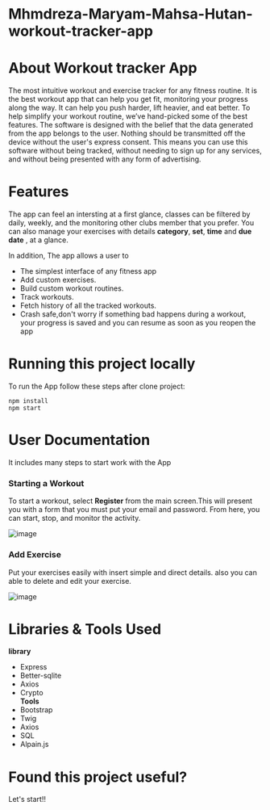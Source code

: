 # Mhmdreza-Maryam-Mahsa-Hutan-workout-tracker-app
# About Workout tracker App

The most intuitive workout and exercise tracker for any fitness routine. It is the best workout app that can help you get fit, monitoring your progress along the way. It can help you push harder, lift heavier, and eat better.
To help simplify your workout routine, we’ve hand-picked some of the best features.
The software is designed with the belief that the data generated from the app belongs to the user. Nothing should be transmitted off the device without the user's express consent. This means you can use this software without being tracked, without needing to sign up for any services, and without being presented with any form of advertising.

# Features
The app can feel an intersting at a first glance, classes can be filtered by daily, weekly, and the monitoring other clubs member that you prefer. 
You can also manage your exercises with details **category**, **set**, **time** and  **due date** ,  at a glance. <br>

 In addition, The app allows a user to <br>
 * The simplest interface of any fitness app<br>
 * Add custom exercises. <br>
 * Build custom workout routines. <br>
 * Track workouts.<br>
 * Fetch history of all the tracked workouts. <br>
 * Crash safe,don't worry if something bad happens during a workout, your progress is saved and you can resume as soon as you reopen the app<br>

 
# Running this project locally
To run the App follow these steps after clone project:
```
npm install
npm start
```
# User Documentation
It includes many steps to start work with the App

### Starting a Workout
To start a workout, select **Register** from the main screen.This will present you with a form that you must put your email and password.
From here, you can start, stop, and monitor the activity.

![image](https://user-images.githubusercontent.com/91375856/175241103-a3310c89-96a5-48d5-af4c-ff5682c6e5fe.png)


### Add Exercise
Put your exercises easily with insert simple and direct details. also you can able to delete and edit your exercise.

![image](https://user-images.githubusercontent.com/91375856/175243487-5b3655aa-4b74-4065-b937-62af090f99af.png)

# Libraries & Tools Used
**library**
* Express
* Better-sqlite
* Axios
* Crypto<br>
**Tools**
* Bootstrap
* Twig
* Axios
* SQL
* Alpain.js
# Found this project useful?
Let's start!!
